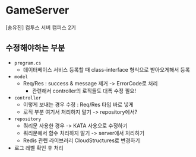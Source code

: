 # GameServer
[송유진] 컴투스 서버 캠퍼스 2기

## 수정해야하는 부분
- `program.cs`
  + 데이터베이스 서비스 등록할 때 class-interface 형식으로 받아오게해서 등록
- `model`
  + Req/Res : success & message 제거 -> ErrorCode로 처리
    * 관련해서 controller의 로직들도 대폭 수정 필요!
- `controller`
  + <IActionResult> 이렇게 보내는 경우 수정 : Req/Res 타입 바로 넣게
  + 로직 부분 여기서 처리하지 말기 -> repository에서?
- `repository`
  + 쿼리문 사용한 경우 -> KATA 사용으로 수정하기
  + 쿼리문에서 함수 처리하지 말기 -> server에서 처리하기
  + Redis 관련 라이브러리 CloudStructures로 변경하기
- 로그 레벨 확인 후 처리
